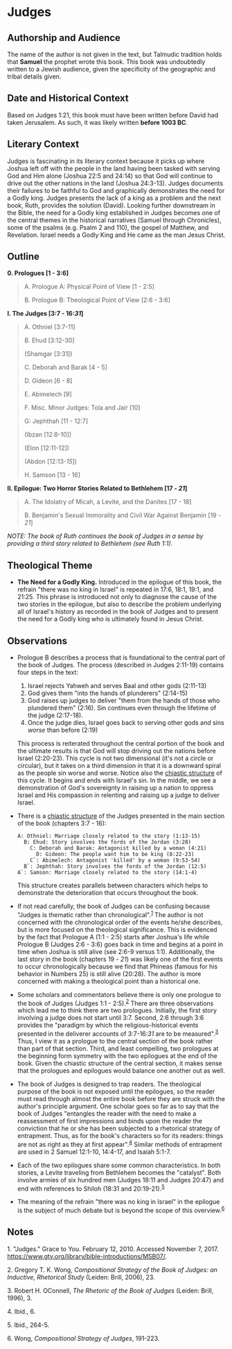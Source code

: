 # Judges

## Authorship and Audience
The name of the author is not given in the text, but Talmudic tradition holds that **Samuel** the prophet wrote this book. This book was undoubtedly written to a Jewish audience, given the specificity of the geographic and tribal details given.

## Date and Historical Context
Based on Judges 1:21, this book must have been written before David had taken Jerusalem. As such, it was likely written **before 1003 BC**.

## Literary Context
Judges is fascinating in its literary context because it picks up where Joshua left off with the people in the land having been tasked with serving God and Him alone (Joshua 22:5 and 24:14) so that God will continue to drive out the other nations in the land (Joshua 24:3-13). Judges documents their failures to be faithful to God and graphically demonstrates the need for a Godly king. Judges presents the lack of a king as a problem and the next book, Ruth, provides the solution (David). Looking further downstream in the Bible, the need for a Godly king established in Judges becomes one of the central themes in the historical narratives (Samuel through Chronicles), some of the psalms (e.g. Psalm 2 and 110), the gospel of Matthew, and Revelation. Israel needs a Godly King and He came as the man Jesus Christ.

## Outline

**0. Prologues [1 - 3:6]**

  > A. Prologue A: Physical Point of View [1 - 2:5]
  > 
  > B. Prologue B: Theological Point of View [2:6 - 3:6]

**I. The Judges [3:7 - 16:*31*]**

  > A. Othniel [3:7-11]
  > 
  > B. Ehud [3:12-30]
  > 
  > (Shamgar [3:31])
  > 
  > C. Deborah and Barak [4 - 5]
  > 
  > D. Gideon [6 - 8]
  > 
  > E. Abimelech [9]
  > 
  > F. Misc. Minor Judges: Tola and Jair [10]
  > 
  > G: Jephthah [11 - 12:7]
  > 
  > (Ibzan [12:8-10])
  > 
  > (Elon [12:11-12])
  > 
  > (Abdon [12:13-*15*])
  > 
  > H. Samson [13 - 16]

**II. Epilogue: Two Horror Stories Related to Bethlehem [17 - *21*]**

  > A. The Idolatry of Micah, a Levite, and the Danites  [17 - 18]
  > 
  > B. Benjamin's Sexual Immorality and Civil War Against Benjamin [19 - *21*]

*NOTE: The book of Ruth continues the book of Judges in a sense by providing a third story related to Bethlehem (see Ruth 1:1).*

## Theological Theme
- **The Need for a Godly King.** Introduced in the epilogue of this book, the refrain "there was no king in Israel" is repeated in 17:6, 18:1, 19:1, and 21:25. This phrase is introduced not only to diagnose the cause of the two stories in the epilogue, but also to describe the problem underlying all of Israel's history as recorded in the book of Judges and to present the need for a Godly king who is ultimately found in Jesus Christ.

## Observations
- Prologue B describes a process that is foundational to the central part of the book of Judges. The process (described in Judges 2:11-19) contains four steps in the text:
  1. Israel rejects Yahweh and serves Baal and other gods (2:11-13)
  2. God gives them "into the hands of plunderers" (2:14-15)
  3. God raises up judges to deliver "them from the hands of those who plundered them" (2:16). Sin continues even through the lifetime of the judge (2:17-18).
  4. Once the judge dies, Israel goes back to serving other gods and sins *worse* than before (2:19)

  This process is reiterated throughout the central portion of the book and the ultimate results is that God will stop driving out the nations before Israel (2:20-23). This cycle is not two dimensional (it's not a circle or circular), but it takes on a third dimension in that it is a downward spiral as the people sin worse and worse. Notice also the [chiastic structure](https://en.wikipedia.org/wiki/Chiastic_structure) of this cycle. It begins and ends with Israel's sin. In the middle, we see a demonstration of God's sovereignty in raising up a nation to oppress Israel and His compassion in relenting and raising up a judge to deliver Israel.

- There is a [chiastic structure](https://en.wikipedia.org/wiki/Chiastic_structure) of the Judges presented in the main section of the book (chapters 3:7 - 16):

    ```
    A: Othniel: Marriage closely related to the story (1:13-15)
      B: Ehud: Story involves the fords of the Jordan (3:28)
        C: Deborah and Barak: Antagonist killed by a woman (4:21)
          D: Gideon: The people want him to be king (8:22-23)
        C`: Abimelech: Antagonist 'killed' by a woman (9:53-54)
      B`: Jephthah: Story involves the fords of the Jordan (12:5)
    A`: Samson: Marriage closely related to the story (14:1-4)
    ```
  
  This structure creates parallels between characters which helps to demonstrate the deterioration that occurs throughout the book.

- If not read carefully, the book of Judges can be confusing because "Judges is thematic rather than chronological".<sup>[1](#footnote1)</sup> The author is not concerned with the chronological order of the events he/she describes, but is more focused on the theological significance. This is evidenced by the fact that Prologue A (1:1 - 2:5) starts after Joshua's life while Prologue B (Judges 2:6 - 3:6) goes back in time and begins at a point in time when Joshua is still alive (see 2:6-9 versus 1:1). Additionally, the last story in the book (chapters 19 - *21*) was likely one of the first events to occur chronologically because we find that Phineas (famous for his behavior in Numbers 25) is still alive (20:28). The author is more concerned with making a theological point than a historical one.
- Some scholars and commentators believe there is only one prologue to the book of Judges (Judges 1:1 - 2:5).<sup>[2](#footnote2)</sup> There are three observations which lead me to think there are two prologues. Initially, the first story involving a judge does not start until 3:7. Second, 2:6 through 3:6 provides the "paradigm by which the religious-historical events presented in the deliverer accounts of 3:7-16:*31* are to be measured".<sup>[3](#footnote3)</sup> Thus, I view it as a prologue to the central section of the book rather than part of that section. Third, and least compelling, two prologues at the beginning form symmetry with the two epilogues at the end of the book. Given the chiastic structure of the central section, it makes sense that the prologues and epilogues would balance one another out as well.
- The book of Judges is designed to trap readers. The theological purpose of the book is not exposed until the epilogues, so the reader must read through almost the entire book before they are struck with the author's principle argument. One scholar goes so far as to say that the book of Judges "entangles the reader with the need to make a reassessment of first impressions and binds upon the reader the conviction that he or she has been subjected to a rhetorical strategy of entrapment. Thus, as for the book's characters so for its readers: things are not as right as they at first appear".<sup>[4](#footnote4)</sup> Similar methods of entrapment are used in 2 Samuel 12:1-10, 14:4-17, and Isaiah 5:1-7.
- Each of the two epilogues share some common characteristics. In both stories, a Levite traveling from Bethlehem becomes the "catalyst". Both involve armies of six hundred men (Judges 18:11 and Judges 20:47) and end with references to Shiloh (18:31 and 20:19-21).<sup>[5](#footnote5)</sup>
- The meaning of the refrain "there was no king in Israel" in the epilogue is the subject of much debate but is beyond the scope of this overview.<sup>[6](#footnote6)</sup>

## Notes

<a id="footnote1">1. </a>"Judges." Grace to You. February 12, 2010. Accessed November 7, 2017. https://www.gty.org/library/bible-introductions/MSB07/.

<a id="footnote2">2. </a>Gregory T. K. Wong, *Compositional Strategy of the Book of Judges: an Inductive, Rhetorical Study* (Leiden: Brill, 2006), 23.

<a id="footnote3">3. </a>Robert H. OConnell, *The Rhetoric of the Book of Judges* (Leiden: Brill, 1996), 3.

<a id="footnote4">4. </a>Ibid., 6.

<a id="footnote5">5. </a>Ibid., 264-5.

<a id="footnote6">6. </a>Wong, *Compositional Strategy of Judges*, 191-223.
